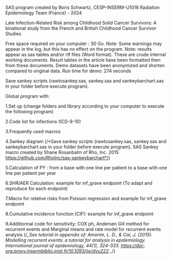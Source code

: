 SAS program created by Boris Schwartz, CESP-INSERM-U1018 Radiation Epidemiology Team (France) - 2024

Late Infection-Related Risk among Childhood Solid Cancer Survivors: A binational study from the French and British Childhood Cancer Survivor Studies	

Free space required on your computer : 30 Go.
Note: Some warnings may appear in the log, but this has no effect on the program.
Note: results appear as sas tables and/or rtf files (Word format). These are crude internal working documents. Result tables in the article have been formatted then from these documents.
Demo datasets have been anonymized and shorten compared to original data.
Run time for demo: 274 seconds

Save sankey scripts (rawtosankey.sas, sankey.sas and sankeybarchart.sas in your folder before execute program).

Global program with:

1.Set up (change folders and library according to your computer to execute the following program)

2.Code list for infections (ICD-9-10)

3.Frequently used macros

4.Sankey diagram (/*Save sankey scripts (rawtosankey.sas, sankey.sas and sankeybarchart.sas in your folder before execute program). SAS Sankey macro created by Shane Rosanbalm of Rho, Inc. 2015 https://github.com/RhoInc/sas-sankeybarchart*/)

5.Calculation of PY : from a base with one line per patient to a base with one line per patient per year

6.SHR/AER Calculation: example for inf_grave endpoint (To adapt and reproduce for each endpoint)

7.Macro for relative risks from Poisson regression and example for inf_grave endpoint

8.Cumulative incidence function (CIF): example for inf_grave endpoint

9.Additionnal code for sensitivity: COX ph, Andersen Gill method for recurrent events and Marginal means and rate model for recurrent events analysis (/*_See tutorial in appendix of:
Amorim, L. D., & Cai, J. (2015). Modelling recurrent events: a tutorial for analysis in epidemiology. 
International journal of epidemiology, 44(1), 324–333. https://doi-org.proxy.insermbiblio.inist.fr/10.1093/ije/dyu222 _*/)


